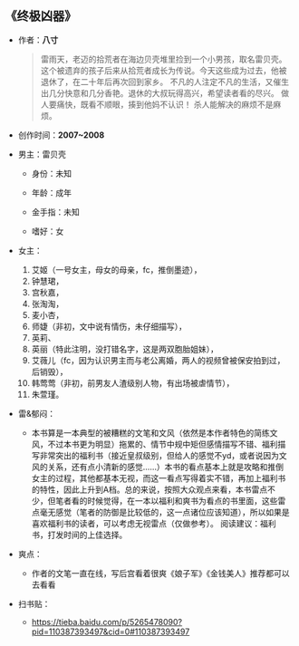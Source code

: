 ## 《终极凶器》

- 作者：**八寸**
  
    > 雷雨天，老迈的拾荒者在海边贝壳堆里捡到一个小男孩，取名雷贝壳。这个被遗弃的孩子后来从拾荒者成长为传说。今天这些成为过去，他被退休了，在二十年后再次回到家乡。
     不凡的人注定不凡的生活，又催生出几分快意和几分香艳。退休的大叔玩得高兴，希望读者看的尽兴。
     做人要痛快，既看不顺眼，揍到他妈不认识！
     杀人能解决的麻烦不是麻烦。

- 创作时间：**2007~2008**

- 男主：雷贝壳

  * 身份：未知
  
  * 年龄：成年
  * 金手指：未知
  * 嗜好：女

- 女主：

  1. 艾姬（一号女主，母女的母亲，fc，推倒墨迹），
  2. 钟慧珺，
  3. 宫秋嘉，
  4. 张淘淘，
  5. 麦小杏，
  6. 师婕（非初，文中说有情伤，未仔细描写），
  7. 英莉、
  8. 英丽（特此注明，没打错名字，这是两双胞胎姐妹），
  9. 艾薇儿（fc，因为认识男主而与老公离婚，两人的视频曾被保安拍到过，后销毁），
  10. 韩莺莺（非初，前男友人渣级别人物，有出场被虐情节），
  11. 朱萱瑾。

- 雷&郁闷：

  * 本书算是一本典型的被糟糕的文笔和文风（依然是本作者特色的简练文风，不过本书更为明显）拖累的、情节中规中矩但感情描写不错、福利描写非常突出的福利书（接近皇叔级别，但给人的感觉不yd，或者说因为文风的关系，还有点小清新的感觉……）本书的看点基本上就是攻略和推倒女主的过程，其他都基本无视，而这一看点写得着实不错，再加上福利书的特性，因此上升到A档。总的来说，按照大众观点来看，本书雷点不少，但笔者看的时候觉得，在一本以福利和爽书为看点的书里面，这些雷点毫无感觉（笔者的防御是比较低的，这一点诸位应该知道），所以如果是喜欢福利书的读者，可以考虑无视雷点（仅做参考）。
  阅读建议：福利书，打发时间的上佳选择。

- 爽点：
  
  * 作者的文笔一直在线，写后宫看着很爽《娘子军》《金钱美人》推荐都可以去看看

- 扫书贴：
  
  * <https://tieba.baidu.com/p/5265478090?pid=110387393497&cid=0#110387393497>